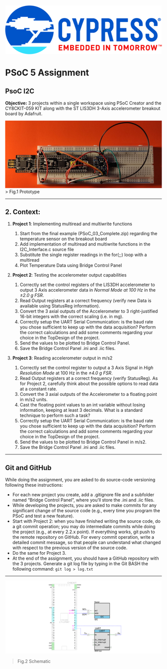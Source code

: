 <a href="https://www.cypress.com/"><img src="https://raw.githubusercontent.com/AlessioRatti/PSoC_5_Assignment/master/Cypress%20Logo%20Full%20Color_JPEG.jpg" title="Cypress Logo" alt="Cypress Logo"></a>

# PSoC 5 Assignment

## PsoC I2C

**Objective:** 3 projects within a single workspace using PSoC Creator and the CY8CKIT-059 KIT along with the ST LIS3DH 3-Axis accelerometer breakout board by Adafruit.

<img src="https://raw.githubusercontent.com/AlessioRatti/PSoC_5_Assignment/master/my_board1.jpg" title="Prototype" alt="Prototype">
> Fig.1 Prototype

---

## 2. Context:

1. **Project 1**: Implementing multiread and multiwrite functions
    1. Start from the final example (PSoC_03_Complete.zip) regarding the temperature sensor on the breakout board
    1. Add implementation of multiread and multiwrite functions in the I2C_Interface.c source file
    1. Substitute the single register readings in the for(;;) loop with a multiread
    1. Plot Temperature Data using Bridge Control Panel

1. **Project 2**: Testing the accelerometer output capabilities
    1. Correctly set the control registers of the LIS3DH accelerometer to output 3 Axis accelerometer data in _Normal Mode at 100 Hz_ in the _±2.0 g FSR_.
    1. Read Output registers at a correct frequency (verify new Data is available using StatusReg information).
    1. Convert the 3 axial outputs of the Accelerometer to 3 right-justified 16-bit integers with the correct scaling (i.e. in mg).
    1. Correctly setup the UART Serial Communication: is the baud rate you chose sufficient to keep up with the data acquisition? Perform the correct calculations and add some comments regarding your choice in the TopDesign of the project.
    1. Send the values to be plotted to Bridge Control Panel.
    1. Save the Bridge Control Panel .ini and .iic files.

1. **Project 3**: Reading accelerometer output in m/s2
    1. Correctly set the control register to output a 3 Axis Signal in _High Resolution Mode_ at 100 Hz in the _±4.0 g FSR_.
    1. Read Output registers at a correct frequency (verify StatusReg). As for Project 2, carefully think about the possible options to read data at a constant rate.
    1. Convert the 3 axial outputs of the Accelerometer to a floating point in m/s2 units.
    1. Cast the floating point values to an int variable without losing information, keeping at least 3 decimals. What is a standard technique to perform such a task?
    1. Correctly setup the UART Serial Communication: is the baud rate you chose sufficient to keep up with the data acquisition? Perform the correct calculations and add some comments regarding your choice in the TopDesign of the project.
    1. Send the values to be plotted to Bridge Control Panel in m/s2.
    1. Save the Bridge Control Panel .ini and .iic files.

---

## Git and GitHub
While doing the assignment, you are asked to do source-code versioning following these instructions:
- For each new project you create, add a .gitignore file and a subfolder named “Bridge Control Panel”, where you’ll store the .ini and .iic files.
- While developing the projects, you are asked to make commits for any significant change of the source code (e.g., every time you program the PSoC and test a new feature).
- Start with Project 2: when you have finished writing the source code, do a git commit operation; you may do intermediate commits while doing the project (e.g., at every 2.2.x point). If everything works, git push to the remote repository on GitHub. For every commit operation, write a detailed commit message, so that people can understand what changed with respect to the previous version of the source code.
- Do the same for Project 3.
- At the end of the assignment, you should have a GitHub repository with the 3 projects. Generate a git log file by typing in the Git BASH the following command: ```git log > log.txt```

---

<img src="https://raw.githubusercontent.com/AlessioRatti/PSoC_5_Assignment/master/schematic.png" title="schematic" alt="schematic">

> Fig.2 Schematic